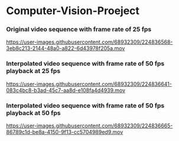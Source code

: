 # Computer-Vision-Proeject


### Original video sequence with frame rate of 25 fps
https://user-images.githubusercontent.com/68932309/224836568-3eb8c213-2144-48a0-a822-6d43978f205a.mov

### Interpolated video sequence with frame rate of 50 fps playback at 25 fps
https://user-images.githubusercontent.com/68932309/224836641-083c4bc8-b3ad-45c7-aa8d-e108fa4d4939.mov

### Interpolated video sequence with frame rate of 50 fps playback at 50 fps
https://user-images.githubusercontent.com/68932309/224836665-86789c1d-be8a-4150-9f13-cc5704989ed9.mov

